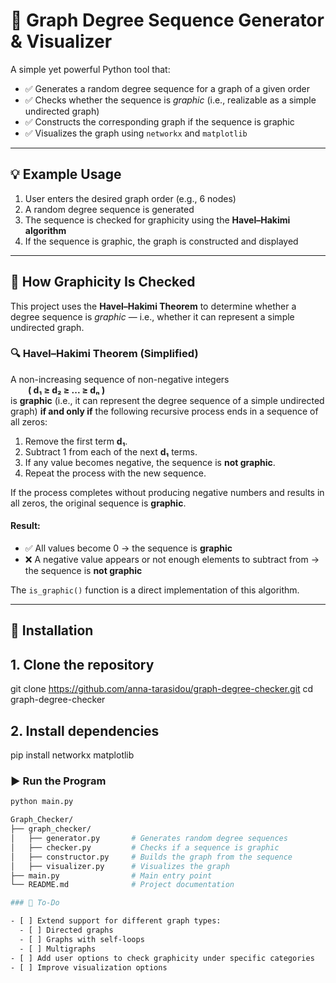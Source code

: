 # 🎯 Graph Degree Sequence Generator & Visualizer

A simple yet powerful Python tool that:

- ✅ Generates a random degree sequence for a graph of a given order
- ✅ Checks whether the sequence is *graphic* (i.e., realizable as a simple undirected graph)
- ✅ Constructs the corresponding graph if the sequence is graphic
- ✅ Visualizes the graph using `networkx` and `matplotlib`

---

## 💡 Example Usage

1. User enters the desired graph order (e.g., 6 nodes)
2. A random degree sequence is generated
3. The sequence is checked for graphicity using the **Havel–Hakimi algorithm**
4. If the sequence is graphic, the graph is constructed and displayed

---

## 📐 How Graphicity Is Checked

This project uses the **Havel–Hakimi Theorem** to determine whether a degree sequence is *graphic* — i.e., whether it can represent a simple undirected graph.

### 🔍 Havel–Hakimi Theorem (Simplified)

A non-increasing sequence of non-negative integers  
  **( d₁ ≥ d₂ ≥ ... ≥ dₙ )**  
is **graphic** (i.e., it can represent the degree sequence of a simple undirected graph) **if and only if** the following recursive process ends in a sequence of all zeros:

1. Remove the first term **d₁**.
2. Subtract 1 from each of the next **d₁** terms.
3. If any value becomes negative, the sequence is **not graphic**.
4. Repeat the process with the new sequence.

If the process completes without producing negative numbers and results in all zeros, the original sequence is **graphic**.

#### Result:
- ✅ All values become 0 → the sequence is **graphic**
- ❌ A negative value appears or not enough elements to subtract from → the sequence is **not graphic**

The `is_graphic()` function is a direct implementation of this algorithm.

---
## 🚀 Installation


## 1. Clone the repository

git clone https://github.com/anna-tarasidou/graph-degree-checker.git
cd graph-degree-checker

## 2. Install dependencies

pip install networkx matplotlib


### ▶️ Run the Program
```bash
python main.py

Graph_Checker/
├── graph_checker/
│   ├── generator.py       # Generates random degree sequences
│   ├── checker.py         # Checks if a sequence is graphic
│   ├── constructor.py     # Builds the graph from the sequence
│   ├── visualizer.py      # Visualizes the graph
├── main.py                # Main entry point
└── README.md              # Project documentation

### 📌 To-Do

- [ ] Extend support for different graph types:
  - [ ] Directed graphs
  - [ ] Graphs with self-loops
  - [ ] Multigraphs
- [ ] Add user options to check graphicity under specific categories
- [ ] Improve visualization options
